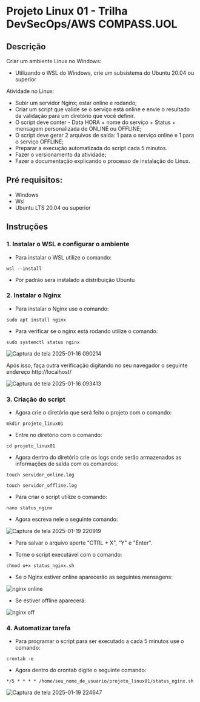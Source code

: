 # Projeto Linux 01 - Trilha DevSecOps/AWS COMPASS.UOL

## Descrição
Criar um ambiente Linux no Windows:
- Utilizando o WSL do Windows, crie um subsistema do Ubuntu 20.04 ou superior

Atividade no Linux:
- Subir um servidor Nginx; estar online e rodando;
- Criar um script que valide se o serviço está online e envie o resultado da validação para um
diretório que você definir.
- O script deve conter - Data HORA + nome do serviço + Status + mensagem personalizada
de ONLINE ou OFFLINE;
- O script deve gerar 2 arquivos de saída: 1 para o serviço online e 1 para o serviço OFFLINE;
- Preparar a execução automatizada do script cada 5 minutos.
- Fazer o versionamento da atividade;
- Fazer a documentação explicando o processo de instalação do Linux.

## Pré requisitos:
- Windows
- Wsl
- Ubuntu LTS 20.04 ou superior

## Instruções

### 1. Instalar o WSL e configurar o ambiente
- Para instalar o WSL utilize o comando:
```
wsl --install
```
- Por padrão sera instalado a distribuição Ubuntu
  
### 2. Instalar o Nginx
- Para instalar o Nginx use o comando:
```
sudo apt install nginx
```
- Para verificar se o nginx está rodando utilize o comando:
```
sudo systemctl status nginx
```

![Captura de tela 2025-01-16 090214](https://github.com/user-attachments/assets/2a1b7485-b735-47dc-990e-0587d52499ab)


Após isso, faça outra verificação digitando no seu navegador o seguinte endereço http://localhost/

![Captura de tela 2025-01-16 093413](https://github.com/user-attachments/assets/8c9abf42-eec5-41d4-9429-73e032ecb3bb)

### 3. Criação do script
- Agora crie o diretório que será feito o projeto com o comando:
```
mkdir projeto_linux01
```
- Entre no diretório com o comando:
```
cd projeto_linux01
```
- Agora dentro do diretório crie os logs onde serão armazenados as informações de saída com os comandos:
```
touch servidor_online.log
```
```
touch servidor_offline.log
```
- Para criar o script utilize o comando:
```
nano status_nginx
```
- Agora escreva nele o seguinte comando:

![Captura de tela 2025-01-19 220919](https://github.com/user-attachments/assets/e8978abc-f41d-43e4-9c32-f7b9e061bc28)

- Para salvar o arquivo aperte "CTRL + X", "Y" e "Enter".

- Torne o script executável com o comando:
```
chmod u+x status_nginx.sh
```
- Se o Nginx estiver online aparecerão as seguintes mensagens:

![nginx online](https://github.com/user-attachments/assets/dccc71b7-7bad-4147-ab8f-f75986c22b43)

- Se estiver offline aparecerá:

![nginx off](https://github.com/user-attachments/assets/405f0bc6-0405-4ecc-b937-27ad7db5f990)

### 4. Automatizar tarefa
- Para programar o script para ser executado a cada 5 minutos use o comando:
```
crontab -e
```
- Agora dentro do crontab digite o seguinte comando:
```
*/5 * * * * /home/seu_nome_de_usuario/projeto_linux01/status_nginx.sh
```

![Captura de tela 2025-01-19 224647](https://github.com/user-attachments/assets/19f91963-b177-4846-a28f-eb12063679b8)

